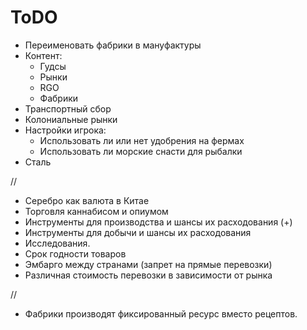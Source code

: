 # ToDO

- Переименовать фабрики в мануфактуры
- Контент:
  - Гудсы
  - Рынки
  - RGO
  - Фабрики
- Транспортный сбор
- Колониальные рынки
- Настройки игрока:
  - Использовать ли или нет удобрения на фермах
  - Использовать ли морские снасти для рыбалки
- Сталь

//

- Серебро как валюта в Китае
- Торговля каннабисом и опиумом
- Инструменты для производства и шансы их расходования (+)
- Инструменты для добычи и шансы их расходования
- Исследования.
- Срок годности товаров
- Эмбарго между странами (запрет на прямые перевозки)
- Различная стоимость перевозки в зависимости от рынка


//

- Фабрики производят фиксированный ресурс вместо рецептов.